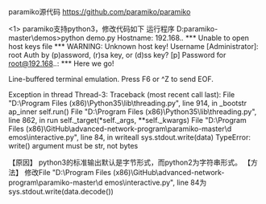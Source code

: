 paramiko源代码
https://github.com/paramiko/paramiko


<1> paramiko支持python3，修改代码如下
运行程序
D:paramiko-master\demos>python demo.py
Hostname: 192.168.*.*
*** Unable to open host keys file
*** WARNING: Unknown host key!
Username [Administrator]: root
Auth by (p)assword, (r)sa key, or (d)ss key? [p]
Password for root@192.168.*.*:
*** Here we go!

Line-buffered terminal emulation. Press F6 or ^Z to send EOF.

Exception in thread Thread-3:
Traceback (most recent call last):
  File "D:\Program Files (x86)\Python35\lib\threading.py", line 914, in _bootstr
ap_inner
    self.run()
  File "D:\Program Files (x86)\Python35\lib\threading.py", line 862, in run
    self._target(*self._args, **self._kwargs)
  File "D:\Program Files (x86)\GitHub\advanced-network-program\paramiko-master\d
emos\interactive.py", line 84, in writeall
    sys.stdout.write(data)
TypeError: write() argument must be str, not bytes


【原因】
python3的标准输出默认是字节形式，而python2为字符串形式。
【方法】
修改File "D:\Program Files (x86)\GitHub\advanced-network-program\paramiko-master\d
emos\interactive.py", line 84为
    sys.stdout.write(data.decode())

